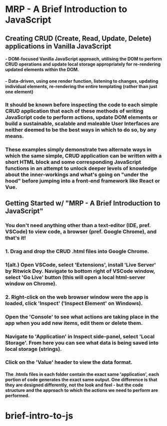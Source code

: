 # MRP - A Brief Introduction to JavaScript
## Creating CRUD (Create, Read, Update, Delete) applications in Vanilla JavaScript

#### - DOM-focused Vanilla JavaScript approach, utilising the DOM to perform CRUD operations and update local storage appropriately for re-rendering updated elements within the DOM.
#### - Data-driven, using one render function, listening to changes, updating individual elements, re-rendering the entire templating (rather than just one element)

### It should be known before inspecting the code to each simple CRUD application that each of these methods of writing JavaScript code to perform actions, update DOM elements or build a sustainable, scalable and maleable User Interfaces are neither deemed to be the best ways in which to do so, by any means.

### These examples simply demonstrate two alternate ways in which the same simple, CRUD application can be written with a short HTML block and some corresponding JavaScript functions in an attempt to unlock deeper levels of knowledge about the inner-workings and what's going on "under the hood" before jumping into a front-end framework like React or Vue.

## Getting Started w/ "MRP - A Brief Introduction to JavaScript"
### You don't need anything other than a text-editor (IDE, pref. VSCode) to view code, a browser (pref. Google Chrome), and that's it!
### 1. Drag and drop the CRUD .html files into Google Chrome.
### 1(alt.) Open VSCode, select 'Extensions', install 'Live Server' by Ritwick Dey. Navigate to bottom right of VSCode window, select 'Go Live' button (this will open a local html-server window on Chrome).
### 2. Right-click on the web browser window were the app is loaded, click 'Inspect' ('Inspect Element' on Windows).
### Open the 'Console' to see what actions are taking place in the app when you add new items, edit them or delete them.
### Navigate to 'Application' in Inspect side-panel, select 'Local Storage'. From here you can see what data is being saved into local storage (strings).
### Click on the 'Value' header to view the data format.

#### The .htmls files in each folder contain the exact same 'application', each portion of code generates the exact same output. One difference is that they are designed differently, not the look and feel - but the code structure and the approach to which the actions we need to perform are performed.



# brief-intro-to-js
